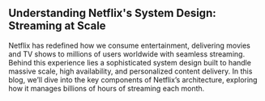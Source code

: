 ## Understanding Netflix's System Design: Streaming at Scale
Netflix has redefined how we consume entertainment, delivering movies and TV shows to millions of users worldwide with seamless streaming. Behind this experience lies a sophisticated system design built to handle massive scale, high availability, and personalized content delivery. In this blog, we’ll dive into the key components of Netflix’s architecture, exploring how it manages billions of hours of streaming each month.
